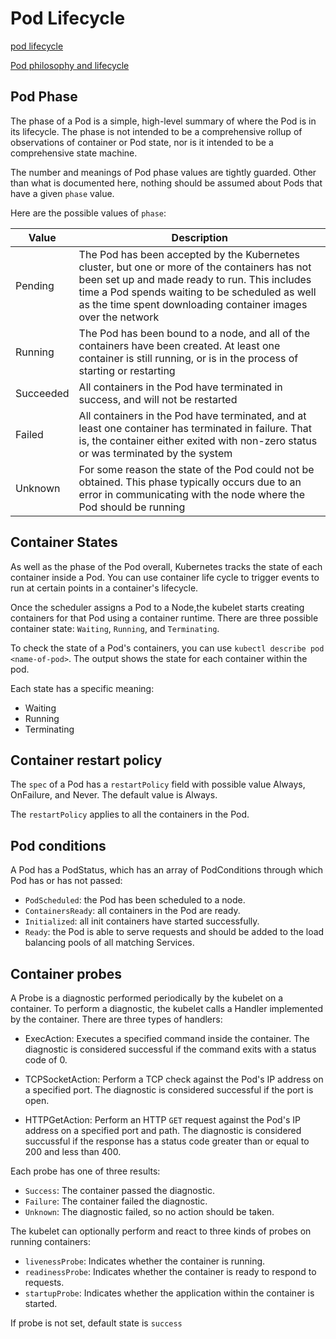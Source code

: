 # Pod Lifecycle

[pod lifecycle](https://kubernetes.io/docs/concepts/workloads/pods/pod-lifecycle/)

[Pod philosophy and lifecycle](https://www.jianshu.com/p/49c21b5feb99)

## Pod Phase

The phase of a Pod is a simple, high-level summary of where the Pod is in its lifecycle. The phase is not intended to be a comprehensive rollup of observations of container or Pod state, nor is it intended to be a comprehensive state machine.

The number and meanings of Pod phase values are tightly guarded. Other than what is documented here, nothing should be assumed about Pods that have a given `phase` value.

Here are the possible values of `phase`:

|Value|Description|
|-|-|
|Pending|The Pod has been accepted by the Kubernetes cluster, but one or more of the containers has not been set up and made ready to run. This includes time a Pod spends waiting to be scheduled as well as the time spent downloading container images over the network|
|Running|The Pod has been bound to a node, and all of the containers have been created. At least one container is still running, or is in the process of starting or restarting|
|Succeeded|All containers in the Pod have terminated in success, and will not be restarted|
|Failed|All containers in the Pod have terminated, and at least one container has terminated in failure. That is, the container either exited with non-zero status or was terminated by the system|
|Unknown|For some reason the state of the Pod could not be obtained. This phase typically occurs due to an error in communicating with the node where the Pod should be running|

## Container States

As well as the phase of the Pod overall, Kubernetes tracks the state of each container inside a Pod. You can use container life cycle to trigger events to run at certain points in a container's lifecycle.

Once the scheduler assigns a Pod to a Node,the kubelet starts creating containers for that Pod using a container runtime. There are three possible container state: `Waiting`, `Running`, and `Terminating`.

To check the state of a Pod's containers, you can use `kubectl describe pod <name-of-pod>`. The output shows the state for each container within the pod.

Each state has a specific meaning:

- Waiting
- Running
- Terminating


## Container restart policy

The `spec` of a Pod has a `restartPolicy` field with possible value Always, OnFailure, and Never. The default value is Always.

The `restartPolicy` applies to all the containers in the Pod.

## Pod conditions

A Pod has a PodStatus, which has an array of PodConditions through which Pod has or has not passed:

- `PodScheduled`: the Pod has been scheduled to a node.
- `ContainersReady`: all containers in the Pod are ready.
- `Initialized`: all init containers have started successfully.
- `Ready`: the Pod is able to serve requests and should be added to the load balancing pools of all matching Services.

## Container probes

A Probe is a diagnostic performed periodically by the kubelet on a container. To perform a diagnostic, the kubelet calls a Handler implemented by the container. There are three types of handlers:

- ExecAction: Executes a specified command inside the container. The diagnostic is considered successful if the command exits with a status code of 0.

- TCPSocketAction: Perform a TCP check against the Pod's IP address on a specified port. The diagnostic is considered successful if the port is open.

- HTTPGetAction: Perform an HTTP `GET` request against the Pod's IP address on a specified port and path. The diagnostic is considered succussful if the response has a status code greater than or equal to 200 and less than 400.

Each probe has one of three results:

- `Success`: The container passed the diagnostic.
- `Failure`: The container failed the diagnostic.
- `Unknown`: The diagnostic failed, so no action should be taken.

The kubelet can optionally perform and react to three kinds of probes on running containers:

- `livenessProbe`: Indicates whether the container is running.
- `readinessProbe`: Indicates whether the container is ready to respond to requests.
- `startupProbe`: Indicates whether the application within the container is started.

If probe is not set, default state is `success`

### 